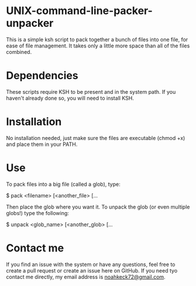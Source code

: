 # UNIX-command-line-packer-unpacker
This is a simple ksh script to pack together a bunch of files into one file, for ease of file management. It takes only a little more space than all of the files combined.
# Dependencies
These scripts require KSH to be present and in the system path. If you haven't already done so, you will need to install KSH.
# Installation
No installation needed, just make sure the files are executable (chmod +x) and place them in your PATH.
# Use
To pack files into a big file (called a glob), type:

$ pack \<filename\> [\<another_file\> [...

Then place the glob where you want it. To unpack the glob (or even multiple globs!) type the following:

$ unpack \<glob_name\> [\<another_glob\> [...

# Contact me
If you find an issue with the system or have any questions, feel free to create a pull request or create an issue here on GitHub. If you need tyo contact me directly, my email address is noahkeck72@gmail.com.
